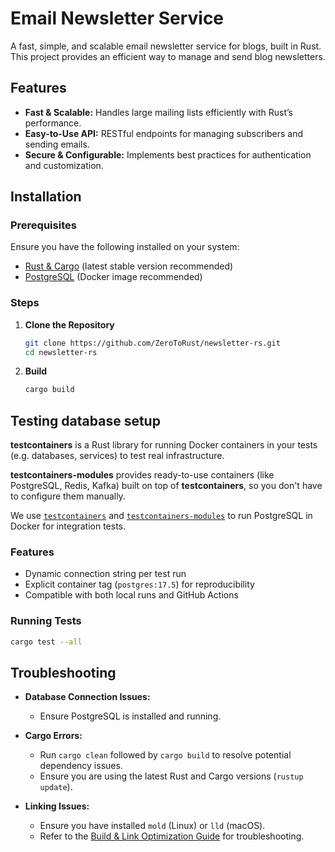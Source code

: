 
# Email Newsletter Service

A fast, simple, and scalable email newsletter service for blogs, built in Rust. This project provides an efficient way to manage and send blog newsletters.

## Features

- **Fast & Scalable:** Handles large mailing lists efficiently with Rust’s performance.  
- **Easy-to-Use API:** RESTful endpoints for managing subscribers and sending emails.  
- **Secure & Configurable:** Implements best practices for authentication and customization.  

## Installation

### Prerequisites

Ensure you have the following installed on your system:

- [Rust & Cargo](https://www.rust-lang.org/tools/install) (latest stable version recommended)
- [PostgreSQL](https://www.postgresql.org/) (Docker image recommended)

### Steps

1. **Clone the Repository**
   ```sh
   git clone https://github.com/ZeroToRust/newsletter-rs.git
   cd newsletter-rs
   ```

2. **Build**
   ```sh
   cargo build
   ```
## Testing database setup

**testcontainers** is a Rust library for running Docker containers in your tests (e.g. databases, services) to test real infrastructure.

**testcontainers-modules** provides ready-to-use containers (like PostgreSQL, Redis, Kafka) built on top of **testcontainers**, so you don't have to configure them manually.

We use [`testcontainers`](https://crates.io/crates/testcontainers) and [`testcontainers-modules`](https://crates.io/crates/testcontainers-modules) to run PostgreSQL in Docker for integration tests.

### Features

- Dynamic connection string per test run
- Explicit container tag (`postgres:17.5`) for reproducibility
- Compatible with both local runs and GitHub Actions

### Running Tests

```sh
cargo test --all
```
   
## Troubleshooting  
- **Database Connection Issues:**  
  - Ensure PostgreSQL is installed and running.  

- **Cargo Errors:**  
  - Run `cargo clean` followed by `cargo build` to resolve potential dependency issues.  
  - Ensure you are using the latest Rust and Cargo versions (`rustup update`).  
- **Linking Issues:**  
  - Ensure you have installed `mold` (Linux) or `lld` (macOS).  
  - Refer to the [Build & Link Optimization Guide](./docs/build_optimization.md) for troubleshooting.  
  
